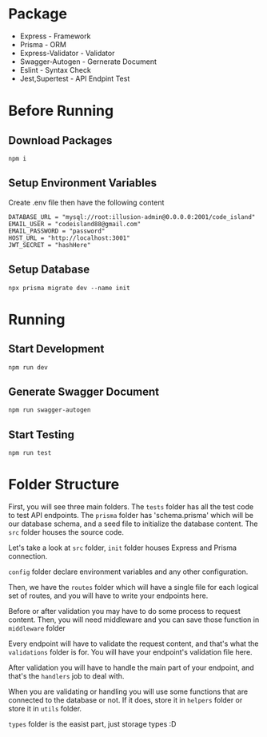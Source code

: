 # Package

* Express - Framework
* Prisma - ORM
* Express-Validator - Validator
* Swagger-Autogen - Gernerate Document
* Eslint - Syntax Check
* Jest,Supertest - API Endpint Test

# Before Running

## Download Packages
```
npm i
```

## Setup Environment Variables
Create .env file then have the following content
```
DATABASE_URL = "mysql://root:illusion-admin@0.0.0.0:2001/code_island"
EMAIL_USER = "codeisland88@gmail.com"
EMAIL_PASSWORD = "password"
HOST_URL = "http://localhost:3001"
JWT_SECRET = "hashHere"
```

## Setup Database
```
npx prisma migrate dev --name init
```

# Running

## Start Development
```
npm run dev
```

## Generate Swagger Document
```
npm run swagger-autogen
```

## Start Testing
```
npm run test
```

# Folder Structure
First, you will see three main folders. The `tests` folder has all the test code to test API endpoints. The `prisma` folder has 'schema.prisma' which will be our database schema, and a seed file to initialize the database content. The `src` folder houses the source code.

Let's take a look at `src` folder, `init` folder houses Express and Prisma connection.

`config` folder declare environment variables and any other configuration.

Then, we have the `routes` folder which will have a single file for each logical set of routes, and you will have to write your endpoints here.

Before or after validation you may have to do some process to request content. Then, you will need middleware and you can save those function in `middleware` folder

Every endpoint will have to validate the request content, and that's what the `validations` folder is for. You will have your endpoint's validation file here.

After validation you will have to handle the main part of your endpoint, and that's the `handlers` job to deal with.

When you are validating or handling you will use some functions that are connected to the database or not. If it does, store it in `helpers` folder or store it in `utils` folder.

`types` folder is the easist part, just storage types :D

